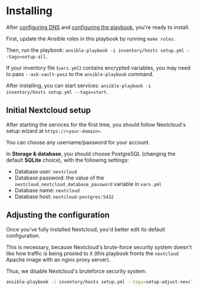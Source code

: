 # Installing

After [configuring DNS](configuring-dns.md) and [configuring the playbook](configuring-playbook.md), you're ready to install.

First, update the Ansible roles in this playbook by running `make roles`.

Then, run the playbook: `ansible-playbook -i inventory/hosts setup.yml --tags=setup-all`.

If your inventory file (`vars.yml`) contains encrypted variables, you may need to pass `--ask-vault-pass` to the `ansible-playbook` command.

After installing, you can start services: `ansible-playbook -i inventory/hosts setup.yml --tags=start`.


## Initial Nextcloud setup

After starting the services for the first time, you should follow Nextcloud's setup wizard at `https://<your-domain>`.

You can choose any username/password for your account.

In **Storage & database**, you should choose PostgreSQL (changing the default **SQLite** choice), with the following settings:

- Database user: `nextcloud`
- Database password: the value of the `nextcloud_nextcloud_database_password` variable in `vars.yml`
- Database name: `nextcloud`
- Database host: `nextcloud-postgres:5432`


## Adjusting the configuration

Once you've fully installed Nextcloud, you'd better edit its default configuration.

This is necessary, because Nextcloud's brute-force security system doesn't like how traffic is being proxied to it
(this playbook fronts the `nextcloud` Apache image with an nginx proxy server).

Thus, we disable Nextcloud's bruteforce security system:

```bash
ansible-playbook -i inventory/hosts setup.yml --tags=setup-adjust-nexcloud-config
```
